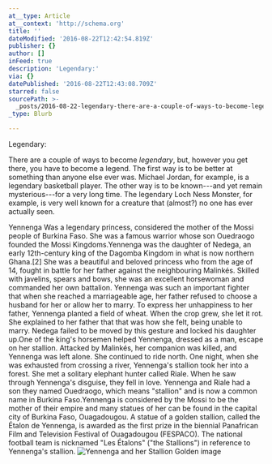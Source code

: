 ```yaml
---
at__type: Article
at__context: 'http://schema.org'
title: ''
dateModified: '2016-08-22T12:42:54.819Z'
publisher: {}
author: []
inFeed: true
description: 'Legendary:'
via: {}
datePublished: '2016-08-22T12:43:08.709Z'
starred: false
sourcePath: >-
  _posts/2016-08-22-legendary-there-are-a-couple-of-ways-to-become-legendary-b.md
_type: Blurb

---
```

Legendary:

There are a couple of ways to become _legendary_, but, however you get there, you have to become a legend. The first way is to be better at something than anyone else ever was. Michael Jordan, for example, is a legendary basketball player. The other way is to be known---and yet remain mysterious---for a very long time. The legendary Loch Ness Monster, for example, is very well known for a creature that (almost?) no one has ever actually seen.

Yennenga Was a legendary princess, considered the mother of the Mossi people of Burkina Faso. She was a famous warrior whose son Ouedraogo founded the Mossi Kingdoms.Yennenga was the daughter of Nedega, an early 12th-century king of the Dagomba Kingdom in what is now northern Ghana.\[2\] She was a beautiful and beloved princess who from the age of 14, fought in battle for her father against the neighbouring Malinkés. Skilled with javelins, spears and bows, she was an excellent horsewoman and commanded her own battalion. Yennenga was such an important fighter that when she reached a marriageable age, her father refused to choose a husband for her or allow her to marry. To express her unhappiness to her father, Yennenga planted a field of wheat. When the crop grew, she let it rot. She explained to her father that that was how she felt, being unable to marry. Nedega failed to be moved by this gesture and locked his daughter up.One of the king's horsemen helped Yennenga, dressed as a man, escape on her stallion. Attacked by Malinkés, her companion was killed, and Yennenga was left alone. She continued to ride north. One night, when she was exhausted from crossing a river, Yennenga's stallion took her into a forest. She met a solitary elephant hunter called Riale. When he saw through Yennenga's disguise, they fell in love. Yennenga and Riale had a son they named Ouedraogo, which means "stallion" and is now a common name in Burkina Faso.Yennenga is considered by the Mossi to be the mother of their empire and many statues of her can be found in the capital city of Burkina Faso, Ouagadougou. A statue of a golden stallion, called the Étalon de Yennenga, is awarded as the first prize in the biennial Panafrican Film and Television Festival of Ouagadougou (FESPACO). The national football team is nicknamed "Les Étalons" ("the Stallions") in reference to Yennenga's stallion.
![Yennenga and her Stallion Golden image](https://the-grid-user-content.s3-us-west-2.amazonaws.com/53900b16-8afe-4efb-a7f5-44fc0d230cc8.jpg)